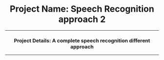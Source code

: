 <h1 align="center">Project Name: Speech Recognition approach 2</h1>
<hr>
<h3 align="center">Project Details: A complete speech recognition different approach</h3>
<hr>
